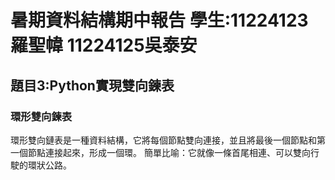 # 暑期資料結構期中報告 學生:11224123羅聖幃 11224125吳泰安


## 題目3:Python實現雙向鍊表

### 環形雙向鍊表
環形雙向鏈表是一種資料結構，它將每個節點雙向連接，並且將最後一個節點和第一個節點連接起來，形成一個環。
簡單比喻：它就像一條首尾相連、可以雙向行駛的環狀公路。
